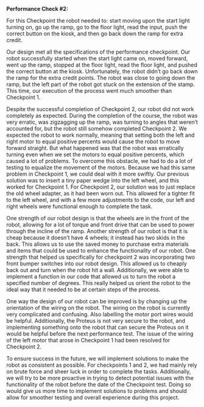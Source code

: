 **Performance Check #2:**

For this Checkpoint the robot needed to: start moving upon the start light turning on, go up the ramp, go to the floor light, read the input, push the correct button on the kiosk, and then go back down the ramp for extra credit.

Our design met all the specifications of the performance checkpoint. Our robot successfully started when the start light came on, moved forward, went up the ramp, stopped at the floor light, read the floor light, and pushed the correct button at the kiosk. Unfortunately, the robot didn’t go back down the ramp for the extra credit points. The robot was close to going down the ramp, but the left part of the robot got stuck on the extension of the stamp. This time, our execution of the process went much smoother than Checkpoint 1.
      
Despite the successful completion of Checkpoint 2, our robot did not work completely as expected. During the completion of the course, the robot was very erratic, was zigzagging up the ramp, was turning to angles that weren’t accounted for, but the robot still somehow completed Checkpoint 2. We expected the robot to work normally, meaning that setting both the left and right motor to equal positive percents would cause the robot to move forward straight. But what happened was that the robot was erratically turning even when we set the motors to equal positive percents, which caused a lot of problems. To overcome this obstacle, we had to do a lot of testing to equalize the movement of the motors. Because we had this same problem in Checkpoint 1, we could deal with it more swiftly. Our previous solution was to insert a tiny paper wedge into the left wheel, and this worked for Checkpoint 1. For Checkpoint 2, our solution was to just replace the old wheel adapter, as it had been worn out. This allowed for a tighter fit to the left wheel, and with a few more adjustments to the code, our left and right wheels were functional enough to complete the task.
     
One strength of our robot design is that the wheels are in the front of the robot, allowing for a lot of torque and front drive that can be used to power through the incline of the ramp. Another strength of our robot is that it is cheap because it doesn’t have 4 wheels; it instead has two skids in the back. This allows us to use the saved money to purchase extra materials and items that could be used to enhance the functionality of our robot. One strength that helped us specifically for checkpoint 2 was incorporating two front bumper switches into our robot design. This allowed us to cheaply back out and turn when the robot hit a wall. Additionally, we were able to implement a function in our code that allowed us to turn the robot a specified number of degrees. This really helped us orient the robot to the ideal way that it needed to be at certain steps of the process.
     
One way the design of our robot can be improved is by changing up the orientation of the wiring on the robot. The wiring on the robot is currently very complicated and confusing. Also labelling the motor port wires would be helpful. Additionally, the Proteus is not very secure to the robot, and implementing something onto the robot that can secure the Proteus on it would be helpful before the next performance test. The issue of the wiring of the left motor that arose in Checkpoint 1 had been resolved for Checkpoint 2.

To ensure success in the future, we will implement solutions to make the robot as consistent as possible. For checkpoints 1 and 2, we had mainly rely on brute force and sheer luck in order to complete the tasks. Additionally, we will try to be more proactive in trying to detect potential issues with the functionality of the robot before the date of the Checkpoint test. Doing so would give us more time to implement solutions to problems and should allow for smoother testing and overall experience during this project.
